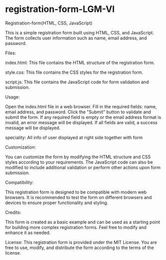 # registration-form-LGM-VI
Registration-form(HTML, CSS, JavaScript)

This is a simple registration form built using HTML, CSS, and JavaScript. The form collects user information such as name, email address, and password.

Files:

index.html:   This file contains the HTML structure of the registration form.

style.css:  This file contains the CSS styles for the registration form.
   
script.js: This file contains the JavaScript code for form validation and submission.

Usage:

Open the index.html file in a web browser.
Fill in the required fields: name, email address, and password.
Click the "Submit" button to validate and submit the form.
If any required field is empty or the email address format is invalid, an error message will be displayed.
If all fields are valid, a success message will be displayed.

speciality:
All info of user displayed at right side together with form 

Customization:

You can customize the form by modifying the HTML structure and CSS styles according to your requirements. The JavaScript code can also be modified to include additional validation or perform other actions upon form submission.

Compatibility:

This registration form is designed to be compatible with modern web browsers. It is recommended to test the form on different browsers and devices to ensure proper functionality and styling.

Credits:

This form is created as a basic example and can be used as a starting point for building more complex registration forms. Feel free to modify and enhance it as needed.

License:
This registration form is provided under the MIT License. You are free to use, modify, and distribute the form according to the terms of the license.
